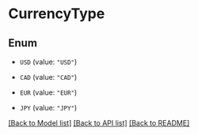 # CurrencyType

## Enum


* `USD` (value: `"USD"`)

* `CAD` (value: `"CAD"`)

* `EUR` (value: `"EUR"`)

* `JPY` (value: `"JPY"`)


[[Back to Model list]](../README.md#documentation-for-models) [[Back to API list]](../README.md#documentation-for-api-endpoints) [[Back to README]](../README.md)


